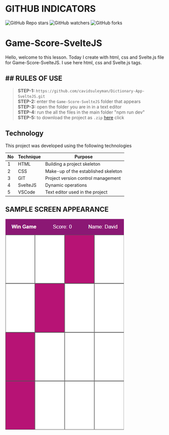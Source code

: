 # GITHUB INDICATORS

![GitHub Repo stars](https://img.shields.io/github/stars/cavidsuleyman/Game-Score-SvelteJS?style=for-the-badge)
![GitHub watchers](https://img.shields.io/github/watchers/cavidsuleyman/Game-Score-SvelteJS?style=for-the-badge)
![GitHub forks](https://img.shields.io/github/forks/cavidsuleyman/Game-Score-SvelteJS?style=for-the-badge)

  # Game-Score-SvelteJS

Hello, welcome to this lesson. Today I create with html, css and Svelte.js file for Game-Score-SvelteJS. I use here html, css and Svelte.js tags. 

## ## RULES OF USE

> **STEP-1:** `https://github.com/cavidsuleyman/Dictionary-App-SvelteJS.git` <br/>
> **STEP-2:**  enter the `Game-Score-SvelteJS` folder that appears <br/>
> **STEP-3:**  open the folder you are in in a text editor <br/>
> **STEP-4:**  run the  all the files in the main folder "npm run dev" <br/>
> **STEP-5:**  to download the project as `.zip`  [here](https://github.com/cavidsuleyman/Dictionary-App-SvelteJS/archive/refs/heads/master.zip) click <br/>


## Technology

This project was developed using the following technologies

| No | Technique | Purpose |
| - | ---------- | --------------------- |
| 1 | HTML | Building a project skeleton |
| 2 | CSS |  Make-up of the established skeleton |
| 3 | GIT |  Project version control management |
| 4 | SvelteJS | Dynamic operations |
| 5 | VSCode | Text editor used in the project |


## SAMPLE SCREEN APPEARANCE

![There was a screenshot here](./screen-1.png)


 
